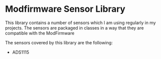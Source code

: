 # Modfirmware Sensor Library

This library contains a number of sensors which I am using regularly in my projects. The sensors are packaged in classes in a way that they are compatible with the ModFirmware

The sensors covered by this library are the following:

- ADS1115